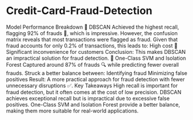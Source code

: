# Credit-Card-Fraud-Detection
Model Performance Breakdown
🔗 DBSCAN
Achieved the highest recall, flagging 92% of frauds 🚨, which is impressive.
However, the confusion matrix reveals that most transactions were flagged as fraud.
Given that fraud accounts for only 0.2% of transactions, this leads to:
High cost 💸
Significant inconvenience for customers
Conclusion: This makes DBSCAN an impractical solution for fraud detection.
🔄 One-Class SVM and Isolation Forest
Captured around 87% of frauds 🔍 while predicting fewer overall frauds.
Struck a better balance between:
Identifying fraud
Minimizing false positives
Result: A more practical approach for fraud detection with fewer unnecessary disruptions ✅.
Key Takeaways
High recall is important for fraud detection, but it often comes at the cost of low precision.
DBSCAN achieves exceptional recall but is impractical due to excessive false positives.
One-Class SVM and Isolation Forest provide a better balance, making them more suitable for real-world applications.
